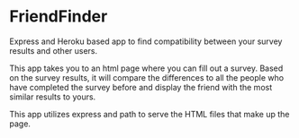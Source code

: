 # FriendFinder
Express and Heroku based app to find compatibility between your survey results and other users.

This app takes you to an html page where you can fill out a survey.
Based on the survey results, it will compare the differences to all the people who have completed the survey before and display the friend with the most similar results to yours.

This app utilizes express and path to serve the HTML files that make up the page. 

